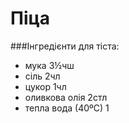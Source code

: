 # Піца

###Інгредієнти для тіста:

- мука 3½чш
- сіль 2чл
- цукор 1чл
- оливкова олія 2стл
- тепла вода (40ºС) 1